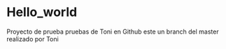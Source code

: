 # Hello_world
Proyecto de prueba
pruebas de Toni en Github
este un branch del master realizado por Toni
